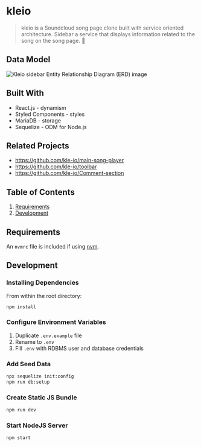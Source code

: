 # kleio

> kleio is a Soundcloud song page clone built with service oriented architecture. Sidebar a service that displays information related to the song on the song page. :metal:

## Data Model
![Kleio sidebar Entity Relationship Diagram (ERD) image](https://drive.google.com/uc?id=13Titqsh1SvDLD-0WZY6VggmmntJ1tipY)

## Built With

* React.js - dynamism
* Styled Components - styles
* MariaDB - storage
* Sequelize - ODM for Node.js

## Related Projects

  - https://github.com/kle-io/main-song-player
  - https://github.com/kle-io/toolbar
  - https://github.com/kle-io/Comment-section

## Table of Contents

1. [Requirements](#requirements)
2. [Development](#development)

## Requirements

An `nvmrc` file is included if using [nvm](https://github.com/creationix/nvm).

## Development

### Installing Dependencies

From within the root directory:

```sh
npm install
```

### Configure Environment Variables
1. Duplicate `.env.example` file
2. Rename to `.env`
3. Fill `.env` with RDBMS user and database credentials

### Add Seed Data
```sh
npx sequelize init:config
npm run db:setup
```

### Create Static JS Bundle
```sh
npm run dev
```

### Start NodeJS Server
```sh
npm start
```
